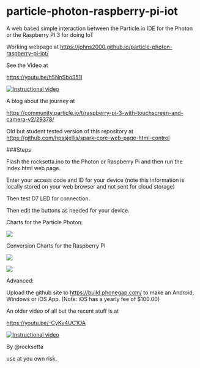 # particle-photon-raspberry-pi-iot
A web based simple interaction between the Particle.io IDE for the Photon or the Raspberry PI 3 for doing IoT 


Working webpage at https://johns2000.github.io/particle-photon-raspberry-pi-iot/




See the Video at 




https://youtu.be/h5NnSbo351I


[![Instructional video](http://img.youtube.com/vi/h5NnSbo351I/0.jpg)](https://youtu.be/h5NnSbo351I)






A blog about the journey at 

https://community.particle.io/t/raspberry-pi-3-with-touchscreen-and-camera-v2/29378/





Old but student tested version of this repository at https://github.com/hpssjellis/spark-core-web-page-html-control


###Steps


Flash the rocksetta.ino to the Photon or Raspberry Pi and then run the index.html web page.

Enter your access code and ID for your device (note this information is locally stored on your web browser and not sent for cloud storage)

Then test D7 LED for connection.


Then edit the buttons as needed for your device.



Charts for the Particle Photon:

![](photon-pins.png)

Conversion Charts for the Raspberry PI

![](chart-pi-photon.png)


![](chart.png)





Advanced:

Upload the github site to https://build.phonegap.com/ to make an Android, Windows or iOS App. (Note: iOS has a yearly fee of $100.00)





An older video of all but the recent stuff is at




https://youtu.be/-CyKv4UC1OA


[![Instructional video](http://img.youtube.com/vi/-CyKv4UC1OA/0.jpg)](https://youtu.be/-CyKv4UC1OA)






By @rocksetta

use at you own risk.
